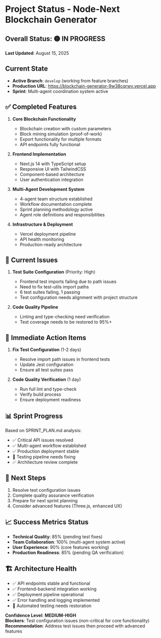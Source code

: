 # Project Status - Node-Next Blockchain Generator

## Overall Status: 🟡 **IN PROGRESS**
**Last Updated**: August 15, 2025

## Current State
- **Active Branch**: `develop` (working from feature branches)
- **Production URL**: https://blockchain-generator-9w38cqrwv.vercel.app
- **Sprint**: Multi-agent coordination system active

## ✅ **Completed Features**
1. **Core Blockchain Functionality**
   - Blockchain creation with custom parameters
   - Block mining simulation (proof-of-work)
   - Export functionality for multiple formats
   - API endpoints fully functional

2. **Frontend Implementation**
   - Next.js 14 with TypeScript setup
   - Responsive UI with TailwindCSS
   - Component-based architecture
   - User authentication integration

3. **Multi-Agent Development System**
   - 4-agent team structure established
   - Workflow documentation complete
   - Sprint planning methodology active
   - Agent role definitions and responsibilities

4. **Infrastructure & Deployment**
   - Vercel deployment pipeline
   - API health monitoring
   - Production-ready architecture

## 🔄 **Current Issues**
1. **Test Suite Configuration** (Priority: High)
   - Frontend test imports failing due to path issues
   - Need to fix test-utils import paths
   - 6 test suites failing, 1 passing
   - Test configuration needs alignment with project structure

2. **Code Quality Pipeline**
   - Linting and type-checking need verification
   - Test coverage needs to be restored to 95%+

## 🎯 **Immediate Action Items**
1. **Fix Test Configuration** (1-2 days)
   - Resolve import path issues in frontend tests
   - Update Jest configuration
   - Ensure all test suites pass

2. **Code Quality Verification** (1 day)
   - Run full lint and type-check
   - Verify build process
   - Ensure deployment readiness

## 📊 **Sprint Progress**
Based on SPRINT_PLAN.md analysis:
- ✅ Critical API issues resolved
- ✅ Multi-agent workflow established  
- ✅ Production deployment stable
- 🔄 Testing pipeline needs fixing
- ✅ Architecture review complete

## 🚀 **Next Steps**
1. Resolve test configuration issues
2. Complete quality assurance verification
3. Prepare for next sprint planning
4. Consider advanced features (Three.js, enhanced UX)

## 📈 **Success Metrics Status**
- **Technical Quality**: 85% (pending test fixes)
- **Team Collaboration**: 100% (multi-agent system active)
- **User Experience**: 90% (core features working)
- **Production Readiness**: 85% (pending QA verification)

## 🏗️ **Architecture Health**
- ✅ API endpoints stable and functional
- ✅ Frontend-backend integration working
- ✅ Deployment pipeline operational
- ✅ Error handling and logging implemented
- 🔄 Automated testing needs restoration

**Confidence Level**: **MEDIUM-HIGH**  
**Blockers**: Test configuration issues (non-critical for core functionality)  
**Recommendation**: Address test issues then proceed with advanced features